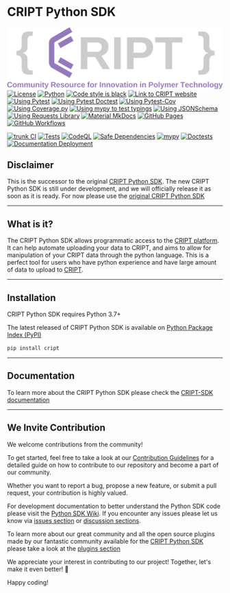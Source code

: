 # CRIPT Python SDK

[![License](./CRIPT_full_logo_colored_transparent.png)](https://github.com/C-Accel-CRIPT/Python-SDK/blob/develop/LICENSE.md)
[![License](https://img.shields.io/github/license/C-Accel-CRIPT/cript?style=flat-square)](https://github.com/C-Accel-CRIPT/Python-SDK/blob/develop/LICENSE.md)
[![Python](https://img.shields.io/badge/Language-Python%203.7+-blue?style=flat-square&logo=python)](https://www.python.org/)
[![Code style is black](https://img.shields.io/badge/Code%20Style-black-000000.svg?style=flat-square&logo=python)](https://github.com/psf/black)
[![Link to CRIPT website](https://img.shields.io/badge/platform-criptapp.org-blueviolet?style=flat-square)](https://criptapp.org/)
[![Using Pytest](https://img.shields.io/badge/Dependencies-pytest-green?style=flat-square&logo=Pytest)](https://docs.pytest.org/en/7.2.x/)
[![Using Pytest Doctest](https://img.shields.io/badge/Dependencies-pytest----doctest-green?style=flat-square&logo=Pytest)](https://docs.pytest.org/en/7.2.x/)
[![Using Pytest-Cov](https://img.shields.io/badge/Dependencies-pytest--cov-green?style=flat-square&logo=Pytest)](https://pypi.org/project/pytest-cov/)
[![Using Coverage.py](https://img.shields.io/badge/Dependencies-coverage.py-green?style=flat-square&logo=markdown)](https://coverage.readthedocs.io/en/7.2.3/)
[![Using mypy to test typings](https://img.shields.io/badge/Dependencies-mypy-blueviolet?style=flat-square&logo=python)](https://mypy.readthedocs.io/en/stable/)
[![Using JSONSchema](https://img.shields.io/badge/Dependencies-jsonschema-blueviolet?style=flat-square&logo=json)](https://python-JSONSchema.readthedocs.io/en/stable/)
[![Using Requests Library](https://img.shields.io/badge/Dependencies-Requests-blueviolet?style=flat-square&logo=python)](https://requests.readthedocs.io/en/latest/)
[![Material MkDocs](https://img.shields.io/badge/Docs-mkdocs--material-blueviolet?style=flat-square&logo=markdown)](https://squidfunk.github.io/mkdocs-material/)
[![GitHub Pages](https://img.shields.io/badge/Hosting-GitHub%20Pages-black?style=flat-square&logo=githubpages)](https://pages.github.com/)
[![GitHub Workflows](https://img.shields.io/badge/CI/CD-GitHub%20Workflows-black?style=flat-square&logo=github)](https://squidfunk.github.io/mkdocs-material/)

[![trunk CI](https://github.com/C-Accel-CRIPT/Python-SDK/actions/workflows/trunk.yml/badge.svg)](https://github.com/C-Accel-CRIPT/Python-SDK/actions/workflows/trunk.yml)
[![Tests](https://github.com/C-Accel-CRIPT/Python-SDK/actions/workflows/tests.yml/badge.svg)](https://github.com/C-Accel-CRIPT/Python-SDK/actions/workflows/tests.yml)
[![CodeQL](https://github.com/C-Accel-CRIPT/Python-SDK/actions/workflows/codeql.yml/badge.svg)](https://github.com/C-Accel-CRIPT/Python-SDK/actions/workflows/codeql.yml)
[![Safe Dependencies](https://github.com/C-Accel-CRIPT/Python-SDK/actions/workflows/dependency-review.yml/badge.svg)](https://github.com/C-Accel-CRIPT/Python-SDK/actions/workflows/dependency-review.yml)
[![mypy](https://github.com/C-Accel-CRIPT/Python-SDK/actions/workflows/mypy_check.yaml/badge.svg)](https://github.com/C-Accel-CRIPT/Python-SDK/actions/workflows/mypy_check.yaml)
[![Doctests](https://github.com/C-Accel-CRIPT/Python-SDK/actions/workflows/doctest.yaml/badge.svg)](https://github.com/C-Accel-CRIPT/Python-SDK/actions/workflows/doctest.yaml)
[![Documentation Deployment](https://github.com/C-Accel-CRIPT/Python-SDK/actions/workflows/pages/pages-build-deployment/badge.svg)](https://github.com/C-Accel-CRIPT/Python-SDK/actions/workflows/pages/pages-build-deployment/badge.svg)

<!-- just shows pass/fail instead of percentage
[![Test Coverage](https://github.com/C-Accel-CRIPT/Python-SDK/actions/workflows/test_coverage.yaml/badge.svg)](https://github.com/C-Accel-CRIPT/Python-SDK/actions/workflows/test_coverage.yaml)
-->

## Disclaimer

This is the successor to the original [CRIPT Python SDK](https://github.com/C-Accel-CRIPT/cript). The new CRIPT Python SDK is still under development, and we will officially release it as soon as it is ready. For now please use the [original CRIPT Python SDK](https://github.com/C-Accel-CRIPT/cript)

---

## What is it?

The CRIPT Python SDK allows programmatic access to the [CRIPT platform](https://criptapp.org). It can help automate uploading your data to CRIPT, and aims to allow for manipulation of your CRIPT data through the python language. This is a perfect tool for users who have python experience and have large amount of data to upload to [CRIPT](https://criptapp.org).

---

## Installation

CRIPT Python SDK requires Python 3.7+

The latest released of CRIPT Python SDK is available on [Python Package Index (PyPI)](https://pypi.org/project/cript/)

```bash
pip install cript
```

---

## Documentation

To learn more about the CRIPT Python SDK please check the [CRIPT-SDK documentation](https://c-accel-cript.github.io/Python-SDK/)

---

<!--

## Release Notes
Please visit the [Python SDK Documentation Release Notes](#) or within the [GitHub Releases page](#)

---

-->

## We Invite Contribution

We welcome contributions from the community!

To get started, feel free to take a look at our [Contribution Guidelines](CONTRIBUTING.md) for
a detailed guide on how to contribute to our repository and become a part of our community.

Whether you want to report a bug, propose a new feature, or submit a pull request, your contribution is highly valued.

For development documentation to better understand the Python SDK code please visit the
[Python SDK Wiki](https://github.com/C-Accel-CRIPT/Python-SDK/wiki).
If you encounter any issues please let us know via
[issues section](https://github.com/C-Accel-CRIPT/Python-SDK/issues) or
[discussion sections](https://github.com/C-Accel-CRIPT/Python-SDK/discussions).

To learn more about our great community and all the open source plugins made by our fantastic community available
for the [CRIPT Python SDK](https://github.com/C-Accel-CRIPT/Python-SDK) please take a look at the
[plugins section](https://github.com/C-Accel-CRIPT/Python-SDK/discussions/categories/plugins)

We appreciate your interest in contributing to our project! Together, let's make it even better! 🚀

Happy coding!
